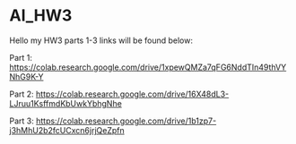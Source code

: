 # AI_HW3
Hello my HW3 parts 1-3 links will be found below:

Part 1: https://colab.research.google.com/drive/1xpewQMZa7qFG6NddTIn49thVYNhG9K-Y

Part 2: https://colab.research.google.com/drive/16X48dL3-LJruu1KsffmdKbUwkYbhgNhe

Part 3: https://colab.research.google.com/drive/1b1zp7-j3hMhU2b2fcUCxcn6jrjQeZpfn
